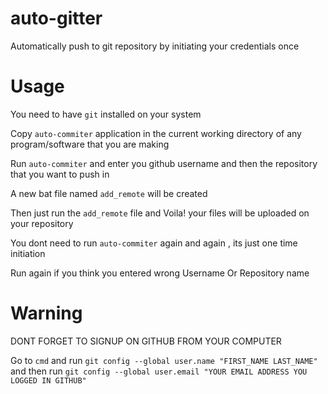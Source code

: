 # auto-gitter
Automatically push to git repository by initiating your credentials once

# Usage
You need to have ```git``` installed on your system

Copy ```auto-commiter``` application in the current working directory of any program/software that you are making 

Run ```auto-commiter``` and enter you github username and then the repository that you want to push in 

A new bat file named ```add_remote``` will be created

Then just run the ```add_remote``` file and Voila! your files will be uploaded on your repository

You dont need to run ```auto-commiter``` again and again , its just one time initiation 

Run again if you think you entered wrong Username Or Repository name

# Warning

DONT FORGET TO SIGNUP ON GITHUB FROM YOUR COMPUTER

Go to ```cmd``` and run ```git config --global user.name "FIRST_NAME LAST_NAME"```
and then run ```git config --global user.email "YOUR EMAIL ADDRESS YOU LOGGED IN GITHUB"```

